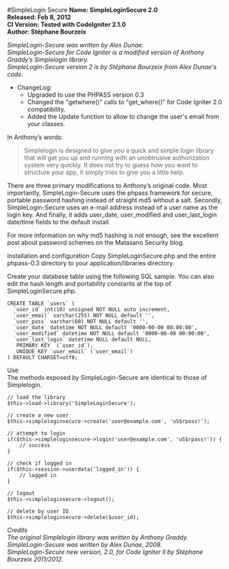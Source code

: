 #SimpleLogin Secure
**Name: SimpleLoginSecure 2.0**  
**Released: Feb 8, 2012**  
**CI Version: Tested with CodeIgniter 2.1.0**  
**Author: Stéphane Bourzeix**  

_SimpleLogin-Secure was written by Alex Dunae._  
_SimpleLogin-Secure for Code Igniter is a modified version of Anthony Graddy’s Simplelogin library._  
_SimpleLogin-Secure version 2 is by Stéphane Bourzeix from Alex Dunae's code._  

* ChangeLog:  
  * Upgraded to use the PHPASS version 0.3  
  * Changed the "getwhere()" calls to "get_where()" for Code Igniter 2.0 compatibility.  
  * Added the Update function to allow to change the user's email from your classes.


In Anthony’s words:  

>Simplelogin is designed to give you a quick and simple login library that will get you up and running with an unobtrusive authorization system very quickly. It does not try to guess how you want to structure your app, it simply tries to give you a little help.

There are three primary modifications to Anthony’s original code.  Most importantly, SimpleLogin-Secure uses the phpass framework for secure, portable password hashing instead of straight md5 without a salt.  Secondly, SimpleLogin-Secure uses an e-mail address instead of a user name as the login key.  And finally, it adds user_date, user_modified and user_last_login date/time fields to the default install.

For more information on why md5 hashing is not enough, see the excellent post about password schemes on the Matasano Security blog.

Installation and configuration
Copy SimpleLoginSecure.php and the entire phpass-0.3 directory to your application/libraries directory.

Create your database table using the following SQL sample.  You can also edit the hash length and portability constants at the top of SimpleLoginSecure.php.

    CREATE TABLE `users` (
      `user_id` int(10) unsigned NOT NULL auto_increment,
      `user_email` varchar(255) NOT NULL default '',
      `user_pass` varchar(60) NOT NULL default '',
      `user_date` datetime NOT NULL default '0000-00-00 00:00:00',
      `user_modified` datetime NOT NULL default '0000-00-00 00:00:00',
      `user_last_login` datetime NULL default NULL,
       PRIMARY KEY  (`user_id`),
       UNIQUE KEY `user_email` (`user_email`)
    ) DEFAULT CHARSET=utf8; 


Use  
The methods exposed by SimpleLogin-Secure are identical to those of Simplelogin.

    // load the library
    $this->load->library('SimpleLoginSecure');

    // create a new user
    $this->simpleloginsecure->create('user@example.com', 'uS$rpass!');

    // attempt to login
    if($this->simpleloginsecure->login('user@example.com', 'uS$rpass!')) {
        // success
    }

    // check if logged in
    if($this->session->userdata('logged_in')) {
        // logged in
    }

    // logout
    $this->simpleloginsecure->logout();

    // delete by user ID
    $this->simpleloginsecure->delete($user_id); 


_Credits_  
_The original Simplelogin library was written by Anthony Graddy._    
_SimpleLogin-Secure was written by Alex Dunae, 2008._  
_SimpleLogin-Secure new version, 2.0, for Code Igniter II by Stéphane Bourzeix 2011/2012._

